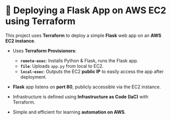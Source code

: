 # 🚀 Deploying a Flask App on AWS EC2 using Terraform

This project uses **Terraform** to deploy a simple **Flask** web app on an **AWS EC2 instance**.

- Uses **Terraform Provisioners**:
  - **`remote-exec`**: Installs Python & Flask, runs the Flask app.
  - **`file`**: Uploads `app.py` from local to EC2.
  - **`local-exec`**: Outputs the EC2 **public IP** to easily access the app after deployment.

- **Flask** app listens on **port 80**, publicly accessible via the EC2 instance.
- Infrastructure is defined using **Infrastructure as Code (IaC)** with Terraform.
- Simple and efficient for learning **automation on AWS**.


